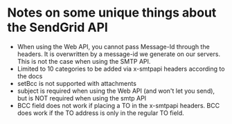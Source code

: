 # Notes on some unique things about the SendGrid API

* When using the Web API, you cannot pass Message-Id through the headers. It is overwritten by a message-id we generate on our servers. This is not the case when using the SMTP API.
* Limited to 10 categories to be added via x-smtpapi headers according to the docs
* setBcc is not supported with attachments
* subject is required when using the Web API (and won't let you send), but is NOT required when using the smtp API
* BCC field does not work if placing a TO in the x-smtpapi headers. BCC does work if the TO address is only in the regular TO field.  
